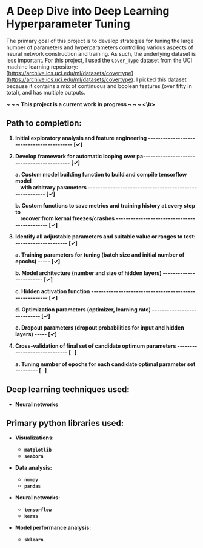 # A Deep Dive into Deep Learning Hyperparameter Tuning

The primary goal of this project is to develop strategies for tuning the large number of parameters and hyperparameters controlling various aspects of neural network construction and training. As such, the underlying dataset is less important. For this project, I used the `Cover_Type` dataset from the UCI machine learning repository: [https://archive.ics.uci.edu/ml/datasets/covertype](https://archive.ics.uci.edu/ml/datasets/covertype). I picked this dataset because it contains a mix of continuous and boolean features (over fifty in total), and has multiple outputs. 

<b> ~ ~ ~ This project is a current work in progress ~ ~ ~ <\b>

## Path to completion:

1. Initial exploratory analysis and feature engineering ------------------------------------------ [&#10003;] 

2. Develop framework for automatic looping over pa------------------------------------------- [&#10003;]

    a. Custom model building function to build and compile tensorflow model <br>
        &nbsp; &nbsp; with arbitrary parameters -------------------------------------------------------- [&#10003;]
    
    b. Custom functions to save metrics and training history at every step to <br>
        &nbsp; &nbsp; recover from kernal freezes/crashes --------------------------------------------- [&#10003;]

3. Identify all adjustable parameters and suitable value or ranges to test: --------------------- [&#10003;]

    a. Training parameters for tuning (batch size and initial number of epochs) ----- [&#10003;]

    b. Model architecture (number and size of hidden layers) ------------------------ [&#10003;]

    c. Hidden activation function ------------------------------------------------------- [&#10003;]

    d. Optimization parameters (optimizer, learning rate) ---------------------------- [&#10003;]

    e. Dropout parameters (dropout probabilities for input and hidden layers) ----- [&#10003;]

4. Cross-validation of final set of candidate optimum parameters ----------------------------- [&nbsp; &nbsp;]

    a. Tuning number of epochs for each candidate optimal parameter set --------- [&nbsp; &nbsp;]

## Deep learning techniques used:
 - Neural networks

## Primary python libraries used:
 - Visualizations:
   - `matplotlib`
   - `seaborn`
 
 - Data analysis:
   - `numpy`
   - `pandas`

 - Neural networks:
   - `tensorflow`
   - `keras` 

 - Model performance analysis:
   - `sklearn`

